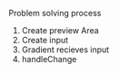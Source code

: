 Problem solving process

1. Create preview Area
2. Create input
3. Gradient recieves input
4. handleChange